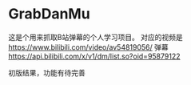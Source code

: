 # GrabDanMu
这是个用来抓取B站弹幕的个人学习项目。
对应的视频是
https://www.bilibili.com/video/av54819056/
弹幕
https://api.bilibili.com/x/v1/dm/list.so?oid=95879122

初版结果，功能有待完善
